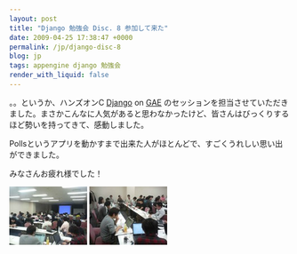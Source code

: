 ```yaml
---
layout: post
title: "Django 勉強会 Disc. 8 参加して来た"
date: 2009-04-25 17:38:47 +0000
permalink: /jp/django-disc-8
blog: jp
tags: appengine django 勉強会
render_with_liquid: false
---
```


。。というか、ハンズオンC [Django](http://www.djangoproject.com/) on
[GAE](http://code.google.com/appengine/)
のセッションを担当させていただきました。まさかこんなに人気があると思わなかったけど、皆さんはびっくりするほど勢いを持ってきて、感動しました。

Pollsというアプリを動かすまで出来た人がほとんどで、すごくうれしい思い出ができました。

みなさんお疲れ様でした！

<div>
<a href="/assets/images/gallery/dcf_0307_big.jpg"><img title="Django 勉強会 Disc. 8" src="/assets/images/gallery/dcf_0307_thumbnail.jpg" /></a>
<a href="/assets/images/gallery/dcf_0308_big.jpg"><img title="Hands-on C (GAE)" src="/assets/images/gallery/dcf_0308_thumbnail.jpg" /></a>
</div>
